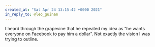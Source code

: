 ```yaml
---
created_at: "Sat Apr 24 13:15:42 +0000 2021"
in_reply_to: @leo_guinan
---
```


I heard through the grapevine that he repeated my idea as "he wants everyone on Facebook to pay him a dollar". Not exactly the vision I was trying to outline.